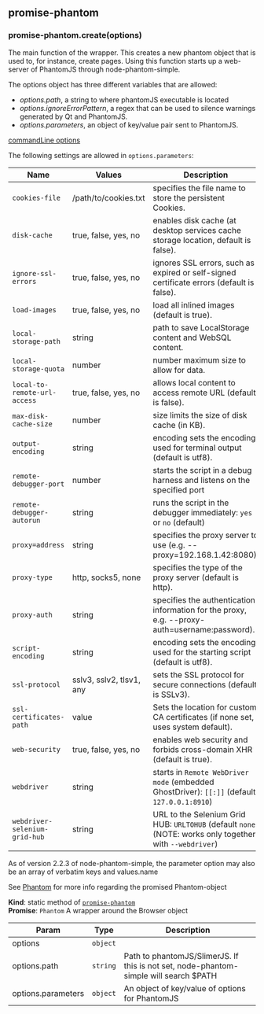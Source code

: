 <a name="module_promise-phantom"></a>
## promise-phantom
<a name="module_promise-phantom.create"></a>
### promise-phantom.create(options)
The main function of the wrapper. This creates a new phantom object
that is used to, for instance, create pages. Using this function
starts up a web-server of PhantomJS through node-phantom-simple.

The options object has three different variables that are allowed:
- *options.path*, a string to where phantomJS executable is located
- *options.ignoreErrorPattern*, a regex that can be used to silence warnings
generated by Qt and PhantomJS.
- *options.parameters*, an object of key/value pair sent to PhantomJS.

[commandLine options](http://phantomjs.org/api/command-line.html)

The following settings are allowed in `options.parameters`:

Name                          | Values                   | Description
----------------------------- | ------------------------ | -------------------------------
`cookies-file`                | /path/to/cookies.txt     | specifies the file name to store the persistent Cookies.
`disk-cache`                  | true, false, yes, no     | enables disk cache (at desktop services cache storage location, default is false).
`ignore-ssl-errors`           | true, false, yes, no     | ignores SSL errors, such as expired or self-signed certificate errors (default is false).
`load-images`                 | true, false, yes, no     | load all inlined images (default is true).
`local-storage-path`          | string                   | path to save LocalStorage content and WebSQL content.
`local-storage-quota`         | number                   | number maximum size to allow for data.
`local-to-remote-url-access`  | true, false, yes, no     | allows local content to access remote URL (default is false).
`max-disk-cache-size`         | number                   | size limits the size of disk cache (in KB).
`output-encoding`             | string                   | encoding sets the encoding used for terminal output (default is utf8).
`remote-debugger-port`        | number                   | starts the script in a debug harness and listens on the specified port
`remote-debugger-autorun`     | string                   | runs the script in the debugger immediately: `yes` or `no` (default)
`proxy=address`               | string                   | specifies the proxy server to use (e.g. --proxy=192.168.1.42:8080).
`proxy-type`                  | http, socks5, none       | specifies the type of the proxy server (default is http).
`proxy-auth`                  | string                   | specifies the authentication information for the proxy, e.g. --proxy-auth=username:password).
`script-encoding`             | string                   | encoding sets the encoding used for the starting script (default is utf8).
`ssl-protocol`                | sslv3, sslv2, tlsv1, any | sets the SSL protocol for secure connections (default is SSLv3).
`ssl-certificates-path`       | value                    | Sets the location for custom CA certificates (if none set, uses system default).
`web-security`                | true, false, yes, no     | enables web security and forbids cross-domain XHR (default is true).
`webdriver`                   | string                   | starts in `Remote WebDriver mode` (embedded GhostDriver): `[[:]]` (default `127.0.0.1:8910`)
`webdriver-selenium-grid-hub` | string                   | URL to the Selenium Grid HUB: `URLTOHUB` (default `none`) (NOTE: works only together with `--webdriver`)

As of version 2.2.3 of node-phantom-simple, the parameter option may also
be an array of verbatim keys and values.name

See [Phantom](./phantom.md) for more info regarding the
promised Phantom-object

**Kind**: static method of <code>[promise-phantom](#module_promise-phantom)</code>  
**Promise**: <code>Phantom</code> A wrapper around the Browser object  

| Param | Type | Description |
| --- | --- | --- |
| options | <code>object</code> |  |
| options.path | <code>string</code> | Path to phantomJS/SlimerJS.                              If this is not set, node-phantom-simple                              will search $PATH |
| options.parameters | <code>object</code> | An object of key/value of options for PhantomJS |


